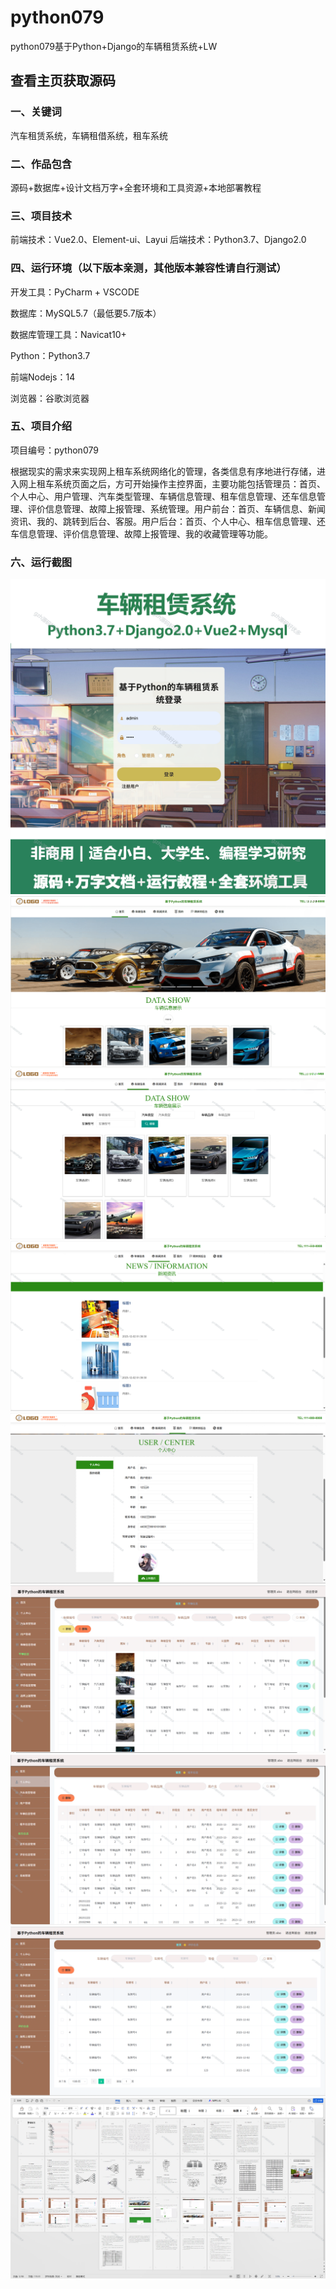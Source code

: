 # python079
python079基于Python+Django的车辆租赁系统+LW
 
## 查看主页获取源码

### 一、关键词
汽车租赁系统，车辆租借系统，租车系统

### 二、作品包含
源码+数据库+设计文档万字+全套环境和工具资源+本地部署教程

### 三、项目技术
前端技术：Vue2.0、Element-ui、Layui
后端技术：Python3.7、Django2.0

### 四、运行环境（以下版本亲测，其他版本兼容性请自行测试）
开发工具：PyCharm + VSCODE

数据库：MySQL5.7（最低要5.7版本）

数据库管理工具：Navicat10+

Python：Python3.7

前端Nodejs：14

浏览器：谷歌浏览器

### 五、项目介绍
项目编号：python079

根据现实的需求来实现网上租车系统网络化的管理，各类信息有序地进行存储，进入网上租车系统页面之后，方可开始操作主控界面，主要功能包括管理员：首页、个人中心、用户管理、汽车类型管理、车辆信息管理、租车信息管理、还车信息管理、评价信息管理、故障上报管理、系统管理。用户前台：首页、车辆信息、新闻资讯、我的、跳转到后台、客服。用户后台：首页、个人中心、租车信息管理、还车信息管理、评价信息管理、故障上报管理、我的收藏管理等功能。

### 六、运行截图

![cover.png](./cover.png)
![1.png](./1.png)
![2.png](./2.png)
![3.png](./3.png)
![4.png](./4.png)
![5.png](./5.png)
![6.png](./6.png)
![7.png](./7.png)
![8.png](./8.png)
